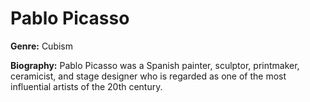 # Pablo Picasso

**Genre:** Cubism

**Biography:**
Pablo Picasso was a Spanish painter, sculptor, printmaker, ceramicist, and stage designer who is regarded as one of the most influential artists of the 20th century.

